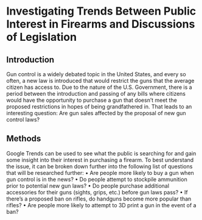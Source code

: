 # Investigating Trends Between Public Interest in Firearms and Discussions of Legislation

## Introduction
Gun control is a widely debated topic in the United States, and every so often, a new law is introduced that would restrict the guns that the average citizen has access to. Due to the nature of the U.S. Government, there is a period between the introduction and passing of any bills where citizens would have the opportunity to purchase a gun that doesn’t meet the proposed restrictions in hopes of being grandfathered in. That leads to an interesting question: Are gun sales affected by the proposal of new gun control laws?

## Methods
Google Trends can be used to see what the public is searching for and gain some insight into their interest in purchasing a firearm. To best understand the issue, it can be broken down further into the following list of questions that will be researched further:
•	Are people more likely to buy a gun when gun control is in the news?
•	Do people attempt to stockpile ammunition prior to potential new gun laws?
•	Do people purchase additional accessories for their guns (sights, grips, etc.) before gun laws pass?
•	If there’s a proposed ban on rifles, do handguns become more popular than rifles?
•	Are people more likely to attempt to 3D print a gun in the event of a ban?
